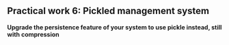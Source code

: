 ## Practical work 6: Pickled management system

**Upgrade the persistence feature of your system to use pickle instead, still with compression**


